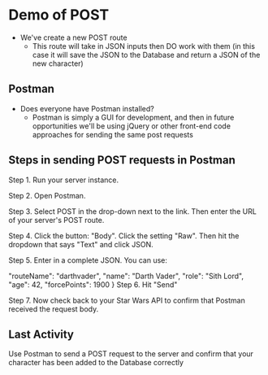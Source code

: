 # Demo of POST
* We've create a new POST route
  - This route will take in JSON inputs then DO work with them (in this case it will save the JSON to the Database and return a JSON of the new character)

## Postman
* Does everyone have Postman installed?
    - Postman is simply a GUI for development, and then in future opportunities we'll be using jQuery or other front-end code approaches for sending the same post requests

## Steps in sending POST requests in Postman
Step 1. Run your server instance.

Step 2. Open Postman.

Step 3. Select POST in the drop-down next to the link. Then enter the URL of your server's POST route.

Step 4. Click the button: "Body". Click the setting "Raw". Then hit the dropdown that says "Text" and click JSON.

Step 5. Enter in a complete JSON. You can use:

  "routeName": "darthvader",
  "name": "Darth Vader",
  "role": "Sith Lord",
  "age": 42,
  "forcePoints": 1900
}
Step 6. Hit "Send"

Step 7. Now check back to your Star Wars API to confirm that Postman received the request body.

## Last Activity
Use Postman to send a POST request to the server and confirm that your character has been added to the Database correctly



